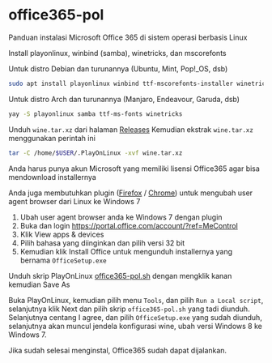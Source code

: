 # office365-pol
Panduan instalasi Microsoft Office 365 di sistem operasi berbasis Linux

Install playonlinux, winbind (samba), winetricks, dan mscorefonts

Untuk distro Debian dan turunannya (Ubuntu, Mint, Pop!_OS, dsb)
```bash
sudo apt install playonlinux winbind ttf-mscorefonts-installer winetricks
``` 

Untuk distro Arch dan turunannya (Manjaro, Endeavour, Garuda, dsb)
```bash
yay -S playonlinux samba ttf-ms-fonts winetricks
``` 

Unduh `wine.tar.xz` dari halaman [Releases](https://github.com/niizam/office365-pol/releases)
Kemudian ekstrak `wine.tar.xz` menggunakan perintah ini
```bash
tar -C /home/$USER/.PlayOnLinux -xvf wine.tar.xz
```

Anda harus punya akun Microsoft yang memiliki lisensi Office365 agar bisa mendownload installernya

Anda juga membutuhkan plugin ([Firefox](https://addons.mozilla.org/en-US/firefox/addon/user-agent-string-switcher/) / [Chrome](https://chrome.google.com/webstore/detail/user-agent-switcher-and-m/bhchdcejhohfmigjafbampogmaanbfkg)) untuk mengubah user agent browser dari Linux ke Windows 7
1. Ubah user agent browser anda ke Windows 7 dengan plugin
2. Buka dan login https://portal.office.com/account/?ref=MeControl
3. Klik View apps & devices
4. Pilih bahasa yang diinginkan dan pilih versi 32 bit
5. Kemudian klik Install Office untuk mengunduh installernya yang bernama `OfficeSetup.exe`

Unduh skrip PlayOnLinux [office365-pol.sh](https://raw.githubusercontent.com/DonutsBl/office365-pol/main/office365-pol.sh) dengan mengklik kanan kemudian Save As 

Buka PlayOnLinux, kemudian pilih menu `Tools`, dan pilih `Run a Local script`, selanjutnya klik Next dan pilih skrip `office365-pol.sh` yang tadi diunduh.
Selanjutnya centang I agree, dan pilih `OfficeSetup.exe` yang sudah diunduh, selanjutnya akan muncul jendela konfigurasi wine, ubah versi Windows 8 ke Windows 7.

Jika sudah selesai menginstal, Office365 sudah dapat dijalankan.
